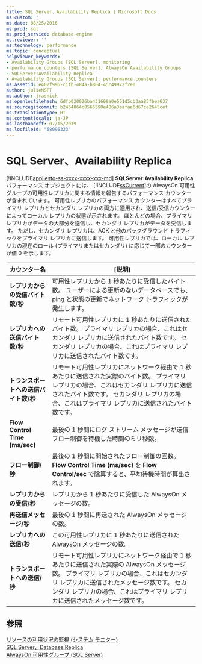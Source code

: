 ```yaml
---
title: SQL Server、Availability Replica | Microsoft Docs
ms.custom: ''
ms.date: 08/25/2016
ms.prod: sql
ms.prod_service: database-engine
ms.reviewer: ''
ms.technology: performance
ms.topic: conceptual
helpviewer_keywords:
- Availability Groups [SQL Server], monitoring
- performance counters [SQL Server], AlwaysOn Availability Groups
- SQLServer:Availability Replica
- Availability Groups [SQL Server], performance counters
ms.assetid: e402f996-c1fb-484a-b804-45c49972f2e0
author: julieMSFT
ms.author: jrasnick
ms.openlocfilehash: 6dfb020026ba431669a0e551d5cb3aa85fbea637
ms.sourcegitcommit: b2464064c0566590e486a3aafae6d67ce2645cef
ms.translationtype: HT
ms.contentlocale: ja-JP
ms.lasthandoff: 07/15/2019
ms.locfileid: "68095323"
---
```

# <a name="sql-server-availability-replica"></a>SQL Server、Availability Replica
[!INCLUDE[appliesto-ss-xxxx-xxxx-xxx-md](../../includes/appliesto-ss-xxxx-xxxx-xxx-md.md)]
  **SQLServer:Availability Replica** パフォーマンス オブジェクトには、 [!INCLUDE[ssCurrent](../../includes/sscurrent-md.md)]の AlwaysOn 可用性グループの可用性レプリカに関する情報を報告するパフォーマンス カウンターが含まれています。 可用性レプリカのパフォーマンス カウンターはすべてプライマリ レプリカとセカンダリ レプリカの両方に適用され、送信/受信カウンターによってローカル レプリカの状態が示されます。 ほとんどの場合、プライマリ レプリカがデータの大部分を送信し、セカンダリ レプリカがデータを受信します。 ただし、セカンダリ レプリカは、ACK と他のバックグラウンド トラフィックをプライマリ レプリカに送信します。 可用性レプリカでは、ローカル レプリカの現在のロール (プライマリまたはセカンダリ) に応じて一部のカウンターが値 0 を示します。  
  
|カウンター名|[説明]|  
|------------------|-----------------|  
|**レプリカからの受信バイト数/秒**|可用性レプリカから 1 秒あたりに受信したバイト数。 ユーザーによる更新のないデータベースでも、ping と状態の更新でネットワーク トラフィックが発生します。|  
|**レプリカへの送信バイト数/秒**|リモート可用性レプリカに 1 秒あたりに送信されたバイト数。 プライマリ レプリカの場合、これはセカンダリ レプリカに送信されたバイト数です。 セカンダリ レプリカの場合、これはプライマリ レプリカに送信されたバイト数です。|  
|**トランスポートへの送信バイト数/秒**|リモート可用性レプリカにネットワーク経由で 1 秒あたりに送信された実際のバイト数。 プライマリ レプリカの場合、これはセカンダリ レプリカに送信されたバイト数です。 セカンダリ レプリカの場合、これはプライマリ レプリカに送信されたバイト数です。|  
|**Flow Control Time (ms/sec)**|最後の 1 秒間にログ ストリーム メッセージが送信フロー制御を待機した時間のミリ秒数。|  
|**フロー制御/秒**|最後の 1 秒間に開始されたフロー制御の回数。 **Flow Control Time (ms/sec)** を **Flow Control/sec** で除算すると、平均待機時間が算出されます。|  
|**レプリカからの受信/秒**|レプリカから 1 秒あたりに受信した AlwaysOn メッセージの数。|  
|**再送信メッセージ/秒**|最後の 1 秒間に再送された AlwaysOn メッセージの数。|  
|**レプリカへの送信/秒**|この可用性レプリカに 1 秒あたりに送信された AlwaysOn メッセージの数。|  
|**トランスポートへの送信/秒**|リモート可用性レプリカにネットワーク経由で 1 秒あたりに送信された実際の AlwaysOn メッセージ数。 プライマリ レプリカの場合、これはセカンダリ レプリカに送信されたメッセージ数です。 セカンダリ レプリカの場合、これはプライマリ レプリカに送信されたメッセージ数です。|  
  
## <a name="see-also"></a>参照  
 [リソースの利用状況の監視 &#40;システム モニター&#41;](../../relational-databases/performance-monitor/monitor-resource-usage-system-monitor.md)   
 [SQL Server、Database Replica](../../relational-databases/performance-monitor/sql-server-database-replica.md)   
 [AlwaysOn 可用性グループ (SQL Server)](../../database-engine/availability-groups/windows/always-on-availability-groups-sql-server.md)  
  
  
